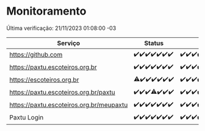 # Monitoramento

Última verificação: 21/11/2023 01:08:00 -03

|Serviço|Status|Últimas 24h|
|---|---|---|
|https://github.com|<span title="2023-11-14: OK=24">✔️</span><span title="2023-11-15: OK=24">✔️</span><span title="2023-11-16: OK=24">✔️</span><span title="2023-11-17: OK=24">✔️</span><span title="2023-11-18: OK=24">✔️</span><span title="2023-11-19: OK=24">✔️</span><span title="2023-11-20: OK=4">✔️</span>|<span title="20/11/2023 01:08:00 -03 : 200">✔️</span><span title="20/11/2023 02:06:00 -03 : 200">✔️</span><span title="20/11/2023 03:09:00 -03 : 200">✔️</span><span title="20/11/2023 04:06:00 -03 : 200">✔️</span><span title="20/11/2023 05:09:00 -03 : 200">✔️</span><span title="20/11/2023 06:07:00 -03 : 200">✔️</span><span title="20/11/2023 07:07:00 -03 : 200">✔️</span><span title="20/11/2023 08:04:00 -03 : 200">✔️</span><span title="20/11/2023 09:12:00 -03 : 200">✔️</span><span title="20/11/2023 10:11:00 -03 : 200">✔️</span><span title="20/11/2023 11:06:00 -03 : 200">✔️</span><span title="20/11/2023 12:06:00 -03 : 200">✔️</span><span title="20/11/2023 13:08:00 -03 : 200">✔️</span><span title="20/11/2023 14:03:00 -03 : 200">✔️</span><span title="20/11/2023 15:08:00 -03 : 200">✔️</span><span title="20/11/2023 16:03:00 -03 : 200">✔️</span><span title="20/11/2023 17:06:00 -03 : 200">✔️</span><span title="20/11/2023 18:05:00 -03 : 200">✔️</span><span title="20/11/2023 19:06:00 -03 : 200">✔️</span><span title="20/11/2023 20:06:00 -03 : 200">✔️</span><span title="20/11/2023 21:31:00 -03 : 200">✔️</span><span title="20/11/2023 22:52:00 -03 : 200">✔️</span><span title="20/11/2023 23:24:00 -03 : 200">✔️</span><span title="21/11/2023 00:07:00 -03 : 200">✔️</span><span title="21/11/2023 01:08:00 -03 : 200">✔️</span>|
|https://paxtu.escoteiros.org.br|<span title="2023-11-14: OK=24">✔️</span><span title="2023-11-15: OK=24">✔️</span><span title="2023-11-16: OK=24">✔️</span><span title="2023-11-17: OK=24">✔️</span><span title="2023-11-18: OK=24">✔️</span><span title="2023-11-19: OK=24">✔️</span><span title="2023-11-20: OK=4">✔️</span>|<span title="20/11/2023 01:08:00 -03 : 200">✔️</span><span title="20/11/2023 02:06:00 -03 : 200">✔️</span><span title="20/11/2023 03:09:00 -03 : 200">✔️</span><span title="20/11/2023 04:06:00 -03 : 200">✔️</span><span title="20/11/2023 05:09:00 -03 : 200">✔️</span><span title="20/11/2023 06:07:00 -03 : 200">✔️</span><span title="20/11/2023 07:07:00 -03 : 200">✔️</span><span title="20/11/2023 08:04:00 -03 : 200">✔️</span><span title="20/11/2023 09:12:00 -03 : 200">✔️</span><span title="20/11/2023 10:11:00 -03 : 200">✔️</span><span title="20/11/2023 11:06:00 -03 : 200">✔️</span><span title="20/11/2023 12:06:00 -03 : 200">✔️</span><span title="20/11/2023 13:08:00 -03 : 200">✔️</span><span title="20/11/2023 14:03:00 -03 : 200">✔️</span><span title="20/11/2023 15:08:00 -03 : 200">✔️</span><span title="20/11/2023 16:03:00 -03 : 200">✔️</span><span title="20/11/2023 17:06:00 -03 : 200">✔️</span><span title="20/11/2023 18:05:00 -03 : 200">✔️</span><span title="20/11/2023 19:06:00 -03 : 200">✔️</span><span title="20/11/2023 20:06:00 -03 : 200">✔️</span><span title="20/11/2023 21:31:00 -03 : 200">✔️</span><span title="20/11/2023 22:52:00 -03 : 200">✔️</span><span title="20/11/2023 23:24:00 -03 : 200">✔️</span><span title="21/11/2023 00:07:00 -03 : 200">✔️</span><span title="21/11/2023 01:08:00 -03 : 200">✔️</span>|
|https://escoteiros.org.br|<span title="2023-11-14: OK=23, Falhas=1">⚠️</span><span title="2023-11-15: OK=24">✔️</span><span title="2023-11-16: OK=24">✔️</span><span title="2023-11-17: OK=24">✔️</span><span title="2023-11-18: OK=24">✔️</span><span title="2023-11-19: OK=24">✔️</span><span title="2023-11-20: OK=4">✔️</span>|<span title="20/11/2023 01:08:00 -03 : 200">✔️</span><span title="20/11/2023 02:06:00 -03 : 200">✔️</span><span title="20/11/2023 03:09:00 -03 : 200">✔️</span><span title="20/11/2023 04:06:00 -03 : 200">✔️</span><span title="20/11/2023 05:09:00 -03 : 200">✔️</span><span title="20/11/2023 06:07:00 -03 : 200">✔️</span><span title="20/11/2023 07:07:00 -03 : 200">✔️</span><span title="20/11/2023 08:04:00 -03 : 200">✔️</span><span title="20/11/2023 09:12:00 -03 : 200">✔️</span><span title="20/11/2023 10:11:00 -03 : 200">✔️</span><span title="20/11/2023 11:06:00 -03 : 200">✔️</span><span title="20/11/2023 12:06:00 -03 : 200">✔️</span><span title="20/11/2023 13:08:00 -03 : 200">✔️</span><span title="20/11/2023 14:03:00 -03 : 200">✔️</span><span title="20/11/2023 15:08:00 -03 : 200">✔️</span><span title="20/11/2023 16:03:00 -03 : 200">✔️</span><span title="20/11/2023 17:06:00 -03 : 200">✔️</span><span title="20/11/2023 18:05:00 -03 : 200">✔️</span><span title="20/11/2023 19:06:00 -03 : 200">✔️</span><span title="20/11/2023 20:06:00 -03 : 200">✔️</span><span title="20/11/2023 21:31:00 -03 : 200">✔️</span><span title="20/11/2023 22:52:00 -03 : 200">✔️</span><span title="20/11/2023 23:24:00 -03 : 200">✔️</span><span title="21/11/2023 00:07:00 -03 : 200">✔️</span><span title="21/11/2023 01:08:00 -03 : 200">✔️</span>|
|https://paxtu.escoteiros.org.br/paxtu|<span title="2023-11-14: OK=24">✔️</span><span title="2023-11-15: OK=24">✔️</span><span title="2023-11-16: OK=24">✔️</span><span title="2023-11-17: OK=23, Falhas=1">⚠️</span><span title="2023-11-18: OK=24">✔️</span><span title="2023-11-19: OK=24">✔️</span><span title="2023-11-20: OK=4">✔️</span>|<span title="20/11/2023 01:08:00 -03 : 200">✔️</span><span title="20/11/2023 02:06:00 -03 : 200">✔️</span><span title="20/11/2023 03:09:00 -03 : 200">✔️</span><span title="20/11/2023 04:06:00 -03 : 200">✔️</span><span title="20/11/2023 05:09:00 -03 : 200">✔️</span><span title="20/11/2023 06:07:00 -03 : 200">✔️</span><span title="20/11/2023 07:07:00 -03 : 200">✔️</span><span title="20/11/2023 08:04:00 -03 : 200">✔️</span><span title="20/11/2023 09:12:00 -03 : 200">✔️</span><span title="20/11/2023 10:11:00 -03 : 200">✔️</span><span title="20/11/2023 11:06:00 -03 : 200">✔️</span><span title="20/11/2023 12:06:00 -03 : 200">✔️</span><span title="20/11/2023 13:08:00 -03 : 200">✔️</span><span title="20/11/2023 14:03:00 -03 : 200">✔️</span><span title="20/11/2023 15:08:00 -03 : 200">✔️</span><span title="20/11/2023 16:03:00 -03 : 200">✔️</span><span title="20/11/2023 17:06:00 -03 : 200">✔️</span><span title="20/11/2023 18:05:00 -03 : 200">✔️</span><span title="20/11/2023 19:06:00 -03 : 200">✔️</span><span title="20/11/2023 20:06:00 -03 : 200">✔️</span><span title="20/11/2023 21:31:00 -03 : 200">✔️</span><span title="20/11/2023 22:52:00 -03 : 200">✔️</span><span title="20/11/2023 23:24:00 -03 : 200">✔️</span><span title="21/11/2023 00:07:00 -03 : 200">✔️</span><span title="21/11/2023 01:08:00 -03 : 200">✔️</span>|
|https://paxtu.escoteiros.org.br/meupaxtu|<span title="2023-11-14: OK=24">✔️</span><span title="2023-11-15: OK=24">✔️</span><span title="2023-11-16: OK=24">✔️</span><span title="2023-11-17: OK=24">✔️</span><span title="2023-11-18: OK=24">✔️</span><span title="2023-11-19: OK=24">✔️</span><span title="2023-11-20: OK=4">✔️</span>|<span title="20/11/2023 01:08:00 -03 : 200">✔️</span><span title="20/11/2023 02:06:00 -03 : 200">✔️</span><span title="20/11/2023 03:09:00 -03 : 200">✔️</span><span title="20/11/2023 04:06:00 -03 : 200">✔️</span><span title="20/11/2023 05:09:00 -03 : 200">✔️</span><span title="20/11/2023 06:07:00 -03 : 200">✔️</span><span title="20/11/2023 07:07:00 -03 : 200">✔️</span><span title="20/11/2023 08:04:00 -03 : 200">✔️</span><span title="20/11/2023 09:12:00 -03 : 200">✔️</span><span title="20/11/2023 10:11:00 -03 : 200">✔️</span><span title="20/11/2023 11:06:00 -03 : 200">✔️</span><span title="20/11/2023 12:06:00 -03 : 200">✔️</span><span title="20/11/2023 13:08:00 -03 : 200">✔️</span><span title="20/11/2023 14:03:00 -03 : 200">✔️</span><span title="20/11/2023 15:08:00 -03 : 200">✔️</span><span title="20/11/2023 16:03:00 -03 : 200">✔️</span><span title="20/11/2023 17:06:00 -03 : 200">✔️</span><span title="20/11/2023 18:05:00 -03 : 200">✔️</span><span title="20/11/2023 19:06:00 -03 : 200">✔️</span><span title="20/11/2023 20:06:00 -03 : 200">✔️</span><span title="20/11/2023 21:31:00 -03 : 200">✔️</span><span title="20/11/2023 22:52:00 -03 : 200">✔️</span><span title="20/11/2023 23:24:00 -03 : 200">✔️</span><span title="21/11/2023 00:07:00 -03 : 200">✔️</span><span title="21/11/2023 01:08:00 -03 : 200">✔️</span>|
|Paxtu Login|<span title="2023-11-14: OK=24">✔️</span><span title="2023-11-15: OK=24">✔️</span><span title="2023-11-16: OK=24">✔️</span><span title="2023-11-17: OK=24">✔️</span><span title="2023-11-18: OK=24">✔️</span><span title="2023-11-19: OK=24">✔️</span><span title="2023-11-20: OK=4">✔️</span>|<span title="20/11/2023 01:08:00 -03 : 200">✔️</span><span title="20/11/2023 02:06:00 -03 : 200">✔️</span><span title="20/11/2023 03:09:00 -03 : 200">✔️</span><span title="20/11/2023 04:06:00 -03 : 200">✔️</span><span title="20/11/2023 05:09:00 -03 : 200">✔️</span><span title="20/11/2023 06:07:00 -03 : 200">✔️</span><span title="20/11/2023 07:07:00 -03 : 200">✔️</span><span title="20/11/2023 08:04:00 -03 : 200">✔️</span><span title="20/11/2023 09:12:00 -03 : 200">✔️</span><span title="20/11/2023 10:11:00 -03 : 200">✔️</span><span title="20/11/2023 11:06:00 -03 : 200">✔️</span><span title="20/11/2023 12:06:00 -03 : 200">✔️</span><span title="20/11/2023 13:08:00 -03 : 200">✔️</span><span title="20/11/2023 14:03:00 -03 : 200">✔️</span><span title="20/11/2023 15:08:00 -03 : 200">✔️</span><span title="20/11/2023 16:03:00 -03 : 200">✔️</span><span title="20/11/2023 17:06:00 -03 : 200">✔️</span><span title="20/11/2023 18:05:00 -03 : 200">✔️</span><span title="20/11/2023 19:06:00 -03 : 200">✔️</span><span title="20/11/2023 20:06:00 -03 : 200">✔️</span><span title="20/11/2023 21:31:00 -03 : 200">✔️</span><span title="20/11/2023 22:52:00 -03 : 200">✔️</span><span title="20/11/2023 23:24:00 -03 : 200">✔️</span><span title="21/11/2023 00:07:00 -03 : 200">✔️</span><span title="21/11/2023 01:08:00 -03 : 200">✔️</span>|
